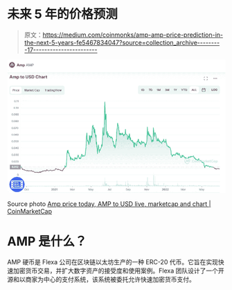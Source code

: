 # 未来 5 年的价格预测

> 原文：<https://medium.com/coinmonks/amp-amp-price-prediction-in-the-next-5-years-fe5467834047?source=collection_archive---------17----------------------->

![](img/c8c34a9b26982da7ecd0d6d4cb42dd22.png)

Source photo [Amp price today, AMP to USD live, marketcap and chart | CoinMarketCap](https://coinmarketcap.com/currencies/amp/)

# AMP 是什么？

AMP 硬币是 Flexa 公司在区块链以太坊生产的一种 ERC-20 代币。它旨在实现快速加密货币交易，并扩大数字资产的接受度和使用案例。Flexa 团队设计了一个开源和以商家为中心的支付系统，该系统被委托允许快速加密货币支付。